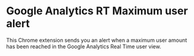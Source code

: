 # Google Analytics RT Maximum user alert
This Chrome extension sends you an alert when a maximum user amount has been reached in the Google Analytics Real Time user view.
